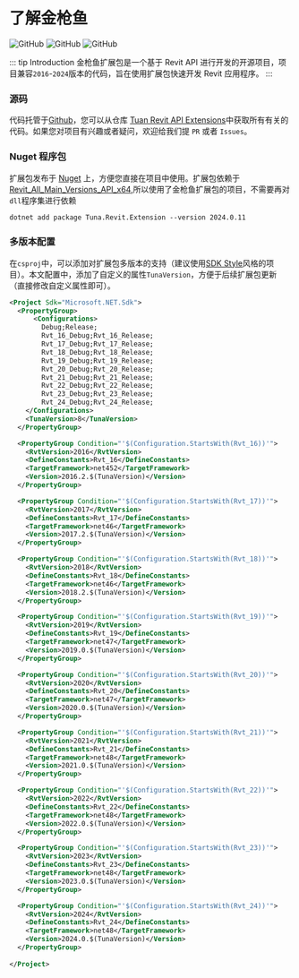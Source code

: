 # 了解金枪鱼

![GitHub](https://img.shields.io/github/license/shichuyibushishiwu/Tuna.Revit.Extension?label=License)
![GitHub](https://img.shields.io/badge/Shiwu-Tuna-green)
![GitHub](https://img.shields.io/nuget/dt/Tuna.Revit.Extension?style=flat&logo=nuget&label=nuget&link=https%3A%2F%2Fwww.nuget.org%2Fpackages%2FTuna.Revit.Extension%2F)

::: tip Introduction
金枪鱼扩展包是一个基于 Revit API 进行开发的开源项目，项目兼容`2016`-`2024`版本的代码，旨在使用扩展包快速开发 Revit 应用程序。
:::

### 源码

代码托管于[Github](https://github.com/)，您可以从仓库 [Tuan Revit API Extensions](https://github.com/shichuyibushishiwu/Tuna.Revit.Extensions)中获取所有有关的代码。如果您对项目有兴趣或者疑问，欢迎给我们提 `PR` 或者 `Issues`。

### Nuget 程序包

扩展包发布于 [Nuget](https://www.nuget.org/) 上，方便您直接在项目中使用。扩展包依赖于[Revit_All_Main_Versions_API_x64](https://www.nuget.org/packages/Revit_All_Main_Versions_API_x64/),所以使用了金枪鱼扩展包的项目，不需要再对`dll`程序集进行依赖

```xml
dotnet add package Tuna.Revit.Extension --version 2024.0.11
```

### 多版本配置

在`csproj`中，可以添加对扩展包多版本的支持（建议使用[SDK Style](https://learn.microsoft.com/zh-cn/dotnet/standard/frameworks)风格的项目）。本文配置中，添加了自定义的属性`TunaVersion`，方便于后续扩展包更新（直接修改自定义属性即可）。

```xml
﻿<Project Sdk="Microsoft.NET.Sdk">
  <PropertyGroup>
      <Configurations>
        Debug;Release;
        Rvt_16_Debug;Rvt_16_Release;
        Rvt_17_Debug;Rvt_17_Release;
        Rvt_18_Debug;Rvt_18_Release;
        Rvt_19_Debug;Rvt_19_Release;
        Rvt_20_Debug;Rvt_20_Release;
        Rvt_21_Debug;Rvt_21_Release;
        Rvt_22_Debug;Rvt_22_Release;
        Rvt_23_Debug;Rvt_23_Release;
        Rvt_24_Debug;Rvt_24_Release;
    </Configurations>
    <TunaVersion>8</TunaVersion>
  </PropertyGroup>

  <PropertyGroup Condition="'$(Configuration.StartsWith(Rvt_16))'">
    <RvtVersion>2016</RvtVersion>
    <DefineConstants>Rvt_16</DefineConstants>
    <TargetFramework>net452</TargetFramework>
    <Version>2016.2.$(TunaVersion)</Version>
  </PropertyGroup>

  <PropertyGroup Condition="'$(Configuration.StartsWith(Rvt_17))'">
    <RvtVersion>2017</RvtVersion>
    <DefineConstants>Rvt_17</DefineConstants>
    <TargetFramework>net46</TargetFramework>
    <Version>2017.2.$(TunaVersion)</Version>
  </PropertyGroup>

  <PropertyGroup Condition="'$(Configuration.StartsWith(Rvt_18))'">
    <RvtVersion>2018</RvtVersion>
    <DefineConstants>Rvt_18</DefineConstants>
    <TargetFramework>net46</TargetFramework>
    <Version>2018.2.$(TunaVersion)</Version>
  </PropertyGroup>

  <PropertyGroup Condition="'$(Configuration.StartsWith(Rvt_19))'">
    <RvtVersion>2019</RvtVersion>
    <DefineConstants>Rvt_19</DefineConstants>
    <TargetFramework>net47</TargetFramework>
    <Version>2019.0.$(TunaVersion)</Version>
  </PropertyGroup>

  <PropertyGroup Condition="'$(Configuration.StartsWith(Rvt_20))'">
    <RvtVersion>2020</RvtVersion>
    <DefineConstants>Rvt_20</DefineConstants>
    <TargetFramework>net47</TargetFramework>
    <Version>2020.0.$(TunaVersion)</Version>
  </PropertyGroup>

  <PropertyGroup Condition="'$(Configuration.StartsWith(Rvt_21))'">
    <RvtVersion>2021</RvtVersion>
    <DefineConstants>Rvt_21</DefineConstants>
    <TargetFramework>net48</TargetFramework>
    <Version>2021.0.$(TunaVersion)</Version>
  </PropertyGroup>

  <PropertyGroup Condition="'$(Configuration.StartsWith(Rvt_22))'">
    <RvtVersion>2022</RvtVersion>
    <DefineConstants>Rvt_22</DefineConstants>
    <TargetFramework>net48</TargetFramework>
    <Version>2022.0.$(TunaVersion)</Version>
  </PropertyGroup>

  <PropertyGroup Condition="'$(Configuration.StartsWith(Rvt_23))'">
    <RvtVersion>2023</RvtVersion>
    <DefineConstants>Rvt_23</DefineConstants>
    <TargetFramework>net48</TargetFramework>
    <Version>2023.0.$(TunaVersion)</Version>
  </PropertyGroup>

  <PropertyGroup Condition="'$(Configuration.StartsWith(Rvt_24))'">
    <RvtVersion>2024</RvtVersion>
    <DefineConstants>Rvt_24</DefineConstants>
    <TargetFramework>net48</TargetFramework>
    <Version>2024.0.$(TunaVersion)</Version>
  </PropertyGroup>
  ﻿
﻿</Project>

```
